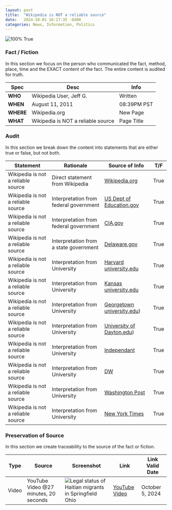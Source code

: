 ```yaml
---
layout: post
title:  "Wikipedia is NOT a reliable source"
date:   2024-10-01 16:17:35 -0400
categories: News, Information, Politics
---
```


![100% True](/assets/images/100.jpg)

### Fact / Fiction

In this section we focus on the person who communicated the fact, method, place, time and the EXACT content of the fact. The entire content is audited for truth.

| Spec | Desc | Info |
| ----------- | ----------- | ----------- |
| **WHO** | Wikipedia User, Jeff G. | Written |
| **WHEN** | August 11, 2011 |  08:39PM PST |
| **WHERE** | Wikipedia.org | New Page |
| **WHAT** | Wikipedia is NOT a reliable source | Page Title |

### Audit

In this section we break down the content into statements that are either true or false, but not both.

| Statement | Rationale | Source of Info | T/F |
| ----------- | ----------- | ----------- | ----------- |
| Wikipedia is not a reliable source | Direct statement from Wikipedia | [Wikipedia.org](https://en.wikipedia.org/wiki/Wikipedia:Wikipedia_is_not_a_reliable_source) | True |
| Wikipedia is not a reliable source | Interpretation from federal government | [US Dept of Education.gov](https://files.eric.ed.gov/fulltext/ED522722.pdf) | True |
| Wikipedia is not a reliable source | Interpretation from federal government | [CIA.gov](https://www.cia.gov/resources/csi/static/complex-adaptive-intel-community.pdf) | True |
| Wikipedia is not a reliable source | Interpretation from a state government | [Delaware.gov](https://libraries.blogs.delaware.gov/2013/05/05/is-wikipedia-a-reliable-source/)  | True |
| Wikipedia is not a reliable source | Interpretation from University | [Harvard university.edu](https://usingsources.fas.harvard.edu/what’s-wrong-wikipedia) | True |
| Wikipedia is not a reliable source | Interpretation from University | [Kansas university.edu](https://opentext.ku.edu/) | True |
| Wikipedia is not a reliable source | Interpretation from University  | [Georgetown university.edu](https://library.georgetown.edu/evaluating-internet-resources)) | True |
| Wikipedia is not a reliable source | Interpretation from University  | [University of Dayton.edu](https://udayton.edu/magazine/2023/03/wikipedia.php)) | True |
| Wikipedia is not a reliable source | Interpretation from University  | [Independant](https://www.independent.co.uk/news/long_reads/wikipedia-explained-what-is-it-trustworthy-how-work-wikimedia-2030-a8213446.html) | True |
| Wikipedia is not a reliable source | Interpretation from University  | [DW](https://www.dw.com/en/fact-check-as-wikipedia-turns-20-how-credible-is-it/a-56228222) | True |
| Wikipedia is not a reliable source | Interpretation from University  | [Washington Post](https://www.washingtonpost.com/politics/2021/02/24/wikipedias-political-science-coverage-is-biased-i-tried-fix-it/) | True |
| Wikipedia is not a reliable source | Interpretation from University  | [New York Times](https://www.nytimes.com/2015/06/23/business/media/a-pr-firm-alters-the-wiki-reality-of-its-star-clients.html?searchResultPosition=30) | True |





### Preservation of Source

In this section we create traceability to the source of the fact or fiction.

| Type | Source | Screenshot | Link | Link Valid Date |
| ----------- | ----------- | ----------- | ----------- | ----------- |
| Video | YouTube Video @27 minutes, 20 seconds | ![Legal status of Haitian migrants in Springfield Ohio](/posts/images/Legal-status-of-Haitian-migrants-in-Springfield-Ohio.jpg) |  [YouTube Video](https://www.youtube.com/live/VAGZGQg31hs&t=1640) | October 5, 2024 |
